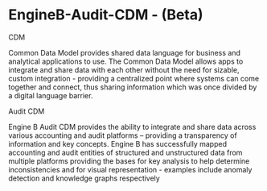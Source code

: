 # EngineB-Audit-CDM - (Beta)

CDM 

Common Data Model provides shared data language for business and analytical applications to use.
The Common Data Model allows apps to integrate and share data with each other without the need for sizable, custom integration - providing a centralized point where systems can come together and connect, thus sharing information which was once divided by a digital language barrier.
 
Audit CDM 

Engine B Audit CDM provides the ability to integrate and share data across various accounting and audit platforms – providing a transparency of information and key concepts. 
Engine B has successfully mapped accounting and audit entities of structured and unstructured data from multiple platforms providing the bases for key analysis to help determine inconsistencies and for visual representation - examples include anomaly detection and knowledge graphs respectively  
